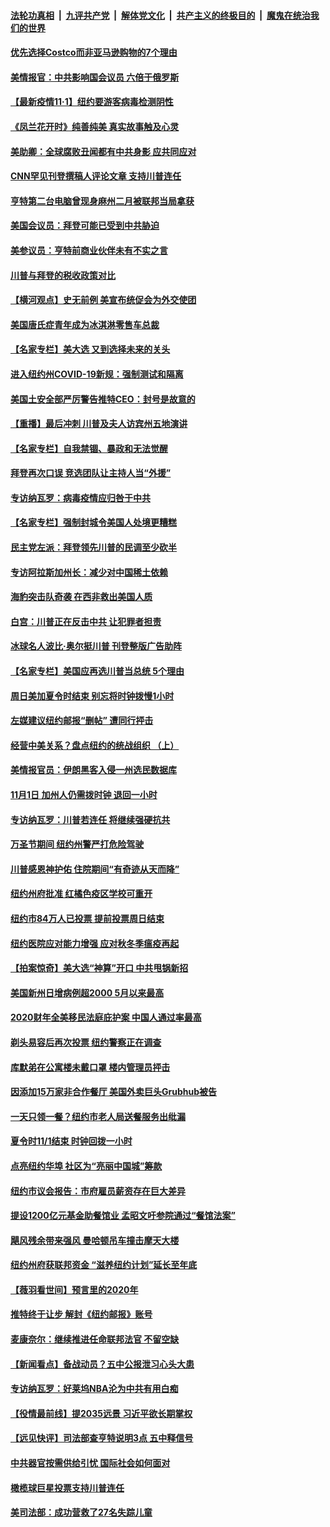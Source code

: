 

####  [法轮功真相](../../../../basic/blob/master/README.md?t=11011931) &nbsp;|&nbsp; [九评共产党](../../../../9ping.md/blob/master/README.md?t=11011931) &nbsp;|&nbsp; [解体党文化](../../../../jtdwh.md/blob/master/README.md?t=11011931)  &nbsp;|&nbsp; [共产主义的终极目的](../../../../gczydzjmd.md/blob/master/README.md?t=11011931) &nbsp;|&nbsp; [魔鬼在统治我们的世界](../../../../mgztzwmdsj.md/blob/master/README.md?t=11011931) 

#### [优先选择Costco而非亚马逊购物的7个理由](../pages/nsc412/n12514301.md?t=11011931) 

#### [美情报官：中共影响国会议员 六倍于俄罗斯](../pages/nsc412/n12506739.md?t=11011931) 

#### [【最新疫情11·1】纽约要游客病毒检测阴性](../pages/nsc412/n12500037.md?t=11011931) 

#### [《凤兰花开时》纯善纯美 真实故事触及心灵](../pages/nsc412/n12516821.md?t=11011931) 

#### [美助卿：全球腐败丑闻都有中共身影 应共同应对](../pages/nsc412/n12516824.md?t=11011931) 

#### [CNN罕见刊登撰稿人评论文章 支持川普连任](../pages/nsc412/n12516751.md?t=11011931) 

#### [亨特第二台电脑曾现身麻州二月被联邦当局拿获](../pages/nsc412/n12516682.md?t=11011931) 

#### [美国会议员：拜登可能已受到中共胁迫](../pages/nsc412/n12515136.md?t=11011931) 

#### [美参议员：亨特前商业伙伴未有不实之言](../pages/nsc412/n12516431.md?t=11011931) 

#### [川普与拜登的税收政策对比](../pages/nsc412/n12516617.md?t=11011931) 

#### [【横河观点】史无前例 美宣布统促会为外交使团](../pages/nsc412/n12516388.md?t=11011931) 

#### [美国唐氏症青年成为冰淇淋零售车总裁](../pages/nsc412/n12515878.md?t=11011931) 

#### [【名家专栏】美大选 又到选择未来的关头](../pages/nsc412/n12515938.md?t=11011931) 

#### [进入纽约州COVID-19新规：强制测试和隔离](../pages/nsc412/n12516438.md?t=11011931) 

#### [美国土安全部严厉警告推特CEO：封号是故意的](../pages/nsc412/n12516445.md?t=11011931) 

#### [【重播】最后冲刺 川普及夫人访宾州五地演讲](../pages/nsc412/n12515233.md?t=11011931) 

#### [【名家专栏】自我禁锢、暴政和无法觉醒](../pages/nsc412/n12515185.md?t=11011931) 

#### [拜登再次口误 竞选团队让主持人当“外援”](../pages/nsc412/n12516246.md?t=11011931) 

#### [专访纳瓦罗：病毒疫情应归咎于中共](../pages/nsc412/n12515002.md?t=11011931) 

#### [【名家专栏】强制封城令美国人处境更糟糕](../pages/nsc412/n12515888.md?t=11011931) 

#### [民主党左派：拜登领先川普的民调至少砍半](../pages/nsc412/n12516132.md?t=11011931) 

#### [专访阿拉斯加州长：减少对中国稀土依赖](../pages/nsc412/n12514183.md?t=11011931) 

#### [海豹突击队奇袭 在西非救出美国人质](../pages/nsc412/n12516068.md?t=11011931) 

#### [白宫：川普正在反击中共 让犯罪者担责](../pages/nsc412/n12516084.md?t=11011931) 

#### [冰球名人波比‧奥尔挺川普 刊登整版广告助阵](../pages/nsc412/n12515979.md?t=11011931) 

#### [【名家专栏】美国应再选川普当总统 5个理由](../pages/nsc412/n12515919.md?t=11011931) 

#### [周日美加夏令时结束 别忘将时钟拨慢1小时](../pages/nsc412/n12514931.md?t=11011931) 

#### [左媒建议纽约邮报“删帖” 遭同行抨击](../pages/nsc412/n12515300.md?t=11011931) 

#### [经营中美关系？盘点纽约的统战组织 （上）](../pages/nsc412/n12515304.md?t=11011931) 

#### [美情报官员：伊朗黑客入侵一州选民数据库](../pages/nsc412/n12515588.md?t=11011931) 

#### [11月1日 加州人仍需拨时钟 退回一小时](../pages/nsc412/n12515495.md?t=11011931) 

#### [专访纳瓦罗：川普若连任 将继续强硬抗共](../pages/nsc412/n12514755.md?t=11011931) 

#### [万圣节期间 纽约州警严打危险驾驶](../pages/nsc412/n12515307.md?t=11011931) 

#### [川普感恩神护佑 住院期间“有奇迹从天而降”](../pages/nsc412/n12515187.md?t=11011931) 

#### [纽约州府批准 红橘色疫区学校可重开](../pages/nsc412/n12515343.md?t=11011931) 

#### [纽约市84万人已投票 提前投票周日结束](../pages/nsc412/n12515334.md?t=11011931) 

#### [纽约医院应对能力增强 应对秋冬季瘟疫再起](../pages/nsc412/n12515341.md?t=11011931) 

#### [【拍案惊奇】美大选“神算”开口 中共甩锅新招](../pages/nsc412/n12515225.md?t=11011931) 

#### [美国新州日增病例超2000  5月以来最高](../pages/nsc412/n12514726.md?t=11011931) 

#### [2020财年全美移民法庭庇护案 中国人通过率最高](../pages/nsc412/n12514572.md?t=11011931) 

#### [剃头易容后再次投票 纽约警察正在调查](../pages/nsc412/n12514803.md?t=11011931) 

#### [库默弟在公寓楼未戴口罩 楼内管理员抨击](../pages/nsc412/n12514521.md?t=11011931) 

#### [因添加15万家非合作餐厅 美国外卖巨头Grubhub被告](../pages/nsc412/n12515119.md?t=11011931) 

#### [一天只领一餐？纽约市老人局送餐服务出纰漏](../pages/nsc412/n12515256.md?t=11011931) 

#### [夏令时11/1结束 时钟回拨一小时](../pages/nsc412/n12514473.md?t=11011931) 

#### [点亮纽约华埠 社区为“亮丽中国城”筹款](../pages/nsc412/n12515311.md?t=11011931) 

#### [纽约市议会报告：市府雇员薪资存在巨大差异](../pages/nsc412/n12515260.md?t=11011931) 

#### [提设1200亿元基金助餐馆业 孟昭文吁参院通过“餐馆法案”](../pages/nsc412/n12515329.md?t=11011931) 

#### [飓风残余带来强风 曼哈顿吊车撞击摩天大楼](../pages/nsc412/n12515339.md?t=11011931) 

#### [纽约州府获联邦资金 “滋养纽约计划”延长至年底](../pages/nsc412/n12515346.md?t=11011931) 

#### [【薇羽看世间】预言里的2020年](../pages/nsc412/n12516624.md?t=11011931) 

#### [推特终于让步 解封《纽约邮报》账号](../pages/nsc412/n12515263.md?t=11011931) 

#### [麦康奈尔：继续推进任命联邦法官 不留空缺](../pages/nsc412/n12514588.md?t=11011931) 

#### [【新闻看点】备战动员？五中公报泄习心头大患](../pages/nsc412/n12514672.md?t=11011931) 

#### [专访纳瓦罗：好莱坞NBA沦为中共有用白痴](../pages/nsc412/n12514953.md?t=11011931) 

#### [【役情最前线】提2035远景 习近平欲长期掌权](../pages/nsc412/n12514625.md?t=11011931) 

#### [【远见快评】司法部查亨特说明3点 五中释信号](../pages/nsc412/n12514151.md?t=11011931) 

#### [中共器官按需供给引忧 国际社会如何面对](../pages/nsc412/n12514647.md?t=11011931) 

#### [橄榄球巨星投票支持川普连任](../pages/nsc412/n12514807.md?t=11011931) 

#### [美司法部：成功营救了27名失踪儿童](../pages/nsc412/n12514719.md?t=11011931) 

